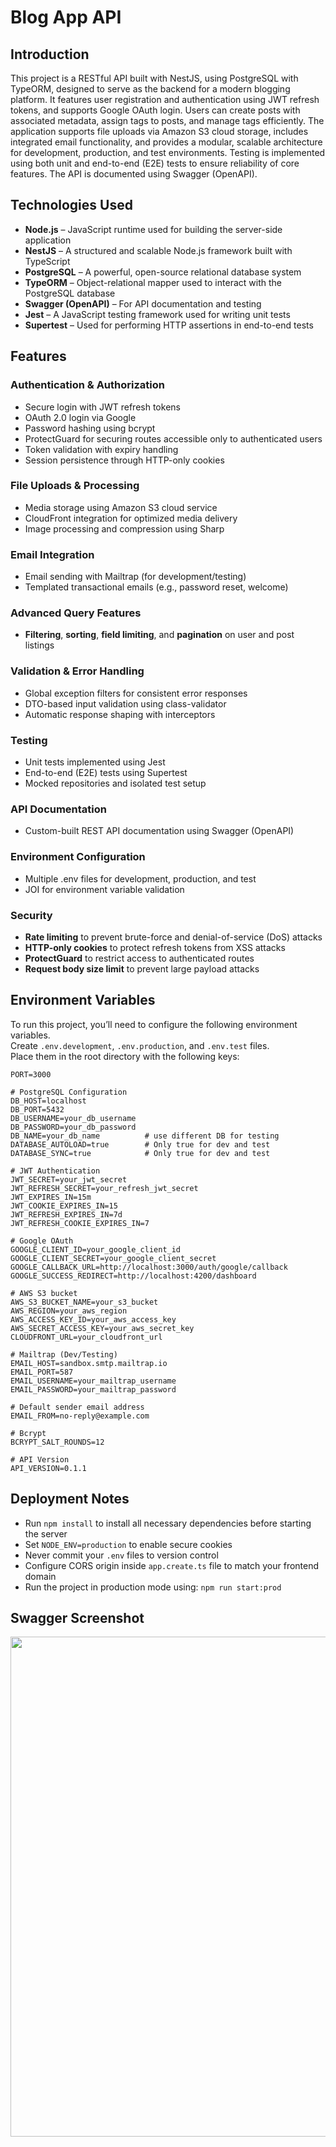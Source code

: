 # **Blog App API**

## **Introduction**

This project is a RESTful API built with NestJS, using PostgreSQL with TypeORM, designed to serve as the backend for a modern blogging platform. It features user registration and authentication using JWT refresh tokens, and supports Google OAuth login. Users can create posts with associated metadata, assign tags to posts, and manage tags efficiently. The application supports file uploads via Amazon S3 cloud storage, includes integrated email functionality, and provides a modular, scalable architecture for development, production, and test environments. Testing is implemented using both unit and end-to-end (E2E) tests to ensure reliability of core features. The API is documented using Swagger (OpenAPI).

## **Technologies Used**

- **Node.js** – JavaScript runtime used for building the server-side application
- **NestJS** – A structured and scalable Node.js framework built with TypeScript
- **PostgreSQL** – A powerful, open-source relational database system
- **TypeORM** – Object-relational mapper used to interact with the PostgreSQL database
- **Swagger (OpenAPI)** – For API documentation and testing
- **Jest** – A JavaScript testing framework used for writing unit tests
- **Supertest** – Used for performing HTTP assertions in end-to-end tests

## **Features**

### Authentication & Authorization

- Secure login with JWT refresh tokens
- OAuth 2.0 login via Google
- Password hashing using bcrypt
- ProtectGuard for securing routes accessible only to authenticated users
- Token validation with expiry handling
- Session persistence through HTTP-only cookies

### File Uploads & Processing

- Media storage using Amazon S3 cloud service
- CloudFront integration for optimized media delivery
- Image processing and compression using Sharp

### Email Integration

- Email sending with Mailtrap (for development/testing)
- Templated transactional emails (e.g., password reset, welcome)

### Advanced Query Features

- **Filtering**, **sorting**, **field limiting**, and **pagination** on user and post listings

### Validation & Error Handling

- Global exception filters for consistent error responses
- DTO-based input validation using class-validator
- Automatic response shaping with interceptors

### Testing

- Unit tests implemented using Jest
- End-to-end (E2E) tests using Supertest
- Mocked repositories and isolated test setup

### API Documentation

- Custom-built REST API documentation using Swagger (OpenAPI)

### Environment Configuration

- Multiple .env files for development, production, and test
- JOI for environment variable validation

### Security

- **Rate limiting** to prevent brute-force and denial-of-service (DoS) attacks
- **HTTP-only cookies** to protect refresh tokens from XSS attacks
- **ProtectGuard** to restrict access to authenticated routes
- **Request body size limit** to prevent large payload attacks

## Environment Variables

To run this project, you’ll need to configure the following environment variables.</br>
Create `.env.development`, `.env.production`, and `.env.test` files.</br>
Place them in the root directory with the following keys:

```
PORT=3000

# PostgreSQL Configuration
DB_HOST=localhost
DB_PORT=5432
DB_USERNAME=your_db_username
DB_PASSWORD=your_db_password
DB_NAME=your_db_name          # use different DB for testing
DATABASE_AUTOLOAD=true        # Only true for dev and test
DATABASE_SYNC=true            # Only true for dev and test

# JWT Authentication
JWT_SECRET=your_jwt_secret
JWT_REFRESH_SECRET=your_refresh_jwt_secret
JWT_EXPIRES_IN=15m
JWT_COOKIE_EXPIRES_IN=15
JWT_REFRESH_EXPIRES_IN=7d
JWT_REFRESH_COOKIE_EXPIRES_IN=7

# Google OAuth
GOOGLE_CLIENT_ID=your_google_client_id
GOOGLE_CLIENT_SECRET=your_google_client_secret
GOOGLE_CALLBACK_URL=http://localhost:3000/auth/google/callback
GOOGLE_SUCCESS_REDIRECT=http://localhost:4200/dashboard

# AWS S3 bucket
AWS_S3_BUCKET_NAME=your_s3_bucket
AWS_REGION=your_aws_region
AWS_ACCESS_KEY_ID=your_aws_access_key
AWS_SECRET_ACCESS_KEY=your_aws_secret_key
CLOUDFRONT_URL=your_cloudfront_url

# Mailtrap (Dev/Testing)
EMAIL_HOST=sandbox.smtp.mailtrap.io
EMAIL_PORT=587
EMAIL_USERNAME=your_mailtrap_username
EMAIL_PASSWORD=your_mailtrap_password

# Default sender email address
EMAIL_FROM=no-reply@example.com

# Bcrypt
BCRYPT_SALT_ROUNDS=12

# API Version
API_VERSION=0.1.1
```

## Deployment Notes

- Run `npm install` to install all necessary dependencies before starting the server
- Set `NODE_ENV=production` to enable secure cookies
- Never commit your `.env` files to version control
- Configure CORS origin inside `app.create.ts` file to match your frontend domain
- Run the project in production mode using: `npm run start:prod`

## **Swagger Screenshot**

<img src="https://github.com/user-attachments/assets/182ce1ae-dda5-4d08-98d4-61c56e5faaca" width="800">
